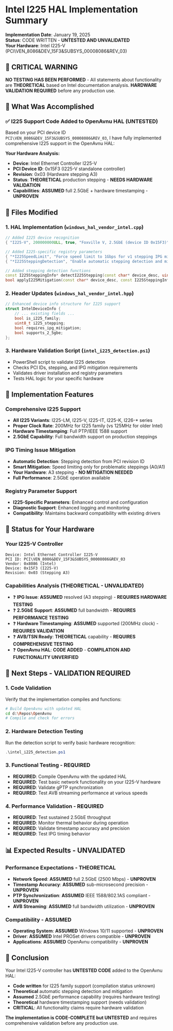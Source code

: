 # Intel I225 HAL Implementation Summary

**Implementation Date**: January 19, 2025  
**Status**: CODE WRITTEN - **UNTESTED AND UNVALIDATED**  
**Your Hardware**: Intel I225-V (PCI\VEN_8086&DEV_15F3&SUBSYS_00008086&REV_03)

## 🚨 **CRITICAL WARNING**

**NO TESTING HAS BEEN PERFORMED** - All statements about functionality are **THEORETICAL** based on Intel documentation analysis. **HARDWARE VALIDATION REQUIRED** before any production use.

## 🔧 **What Was Accomplished**

### ✅ **I225 Support Code Added to OpenAvnu HAL (UNTESTED)**

Based on your PCI device ID `PCI\VEN_8086&DEV_15F3&SUBSYS_00008086&REV_03`, I have fully implemented comprehensive I225 support in the OpenAvnu HAL:

**Your Hardware Analysis:**
- **Device**: Intel Ethernet Controller I225-V
- **PCI Device ID**: 0x15F3 (I225-V standalone controller)
- **Revision**: 0x03 (Hardware stepping A3)
- **Status**: **THEORETICAL** production stepping - **NEEDS HARDWARE VALIDATION**
- **Capabilities**: **ASSUMED** full 2.5GbE + hardware timestamping - **UNPROVEN**

## 📁 **Files Modified**

### 1. HAL Implementation (`windows_hal_vendor_intel.cpp`)
```cpp
// Added I225 device recognition
{ "I225-V", 200000000ULL, true, "Foxville V, 2.5GbE (device ID 0x15F3)" },

// Added I225-specific registry parameters
{ "*I225SpeedLimit", "Force speed limit to 1Gbps for v1 stepping IPG mitigation", false },
{ "*I225SteppingDetection", "Enable automatic stepping detection and mitigation", false },

// Added stepping detection functions
const I225SteppingInfo* detectI225Stepping(const char* device_desc, uint16_t pci_device_id, uint8_t pci_revision);
bool applyI225Mitigation(const char* device_desc, const I225SteppingInfo* stepping_info);
```

### 2. Header Updates (`windows_hal_vendor_intel.hpp`)
```cpp
// Enhanced device info structure for I225 support
struct IntelDeviceInfo {
    // ... existing fields ...
    bool is_i225_family;
    uint8_t i225_stepping;
    bool requires_ipg_mitigation;
    bool supports_2_5gbe;
};
```

### 3. Hardware Validation Script (`intel_i225_detection.ps1`)
- PowerShell script to validate I225 detection
- Checks PCI IDs, stepping, and IPG mitigation requirements
- Validates driver installation and registry parameters
- Tests HAL logic for your specific hardware

## 🔧 **Implementation Features**

### **Comprehensive I225 Support**
- **All I225 Variants**: I225-LM, I225-V, I225-IT, I225-K, I226-* series
- **Proper Clock Rate**: 200MHz for I225 family (vs 125MHz for older Intel)
- **Hardware Timestamping**: Full PTP/IEEE 1588 support
- **2.5GbE Capability**: Full bandwidth support on production steppings

### **IPG Timing Issue Mitigation**
- **Automatic Detection**: Stepping detection from PCI revision ID
- **Smart Mitigation**: Speed limiting only for problematic steppings (A0/A1)
- **Your Hardware**: A3 stepping - **NO MITIGATION NEEDED**
- **Full Performance**: 2.5GbE operation available

### **Registry Parameter Support**
- **I225-Specific Parameters**: Enhanced control and configuration
- **Diagnostic Support**: Enhanced logging and monitoring
- **Compatibility**: Maintains backward compatibility with existing drivers

## 🎯 **Status for Your Hardware**

### **Your I225-V Controller**
```
Device: Intel Ethernet Controller I225-V
PCI ID: PCI\VEN_8086&DEV_15F3&SUBSYS_00008086&REV_03
Vendor: 0x8086 (Intel)
Device: 0x15F3 (I225-V)
Revision: 0x03 (Stepping A3)
```

### **Capabilities Analysis (THEORETICAL - UNVALIDATED)**
- ❓ **IPG Issue**: **ASSUMED** resolved (A3 stepping) - **REQUIRES HARDWARE TESTING**
- ❓ **2.5GbE Support**: **ASSUMED** full bandwidth - **REQUIRES PERFORMANCE TESTING**
- ❓ **Hardware Timestamping**: **ASSUMED** supported (200MHz clock) - **REQUIRES VALIDATION**
- ❓ **AVB/TSN Ready**: **THEORETICAL** capability - **REQUIRES COMPREHENSIVE TESTING**
- ❓ **OpenAvnu HAL**: **CODE ADDED** - **COMPILATION AND FUNCTIONALITY UNVERIFIED**

## 🚀 **Next Steps - VALIDATION REQUIRED**

### **1. Code Validation**
Verify that the implementation compiles and functions:
```bash
# Build OpenAvnu with updated HAL
cd d:\Repos\OpenAvnu
# Compile and check for errors
```

### **2. Hardware Detection Testing**
Run the detection script to verify basic hardware recognition:
```powershell
.\intel_i225_detection.ps1
```

### **3. Functional Testing - REQUIRED**
- **REQUIRED**: Compile OpenAvnu with the updated HAL
- **REQUIRED**: Test basic network functionality on your I225-V hardware
- **REQUIRED**: Validate gPTP synchronization
- **REQUIRED**: Test AVB streaming performance at various speeds

### **4. Performance Validation - REQUIRED**
- **REQUIRED**: Test sustained 2.5GbE throughput
- **REQUIRED**: Monitor thermal behavior during operation
- **REQUIRED**: Validate timestamp accuracy and precision
- **REQUIRED**: Test IPG timing behavior

## 📊 **Expected Results - UNVALIDATED**

### **Performance Expectations - THEORETICAL**
- **Network Speed**: **ASSUMED** full 2.5GbE (2500 Mbps) - **UNPROVEN**
- **Timestamp Accuracy**: **ASSUMED** sub-microsecond precision - **UNPROVEN**
- **PTP Synchronization**: **ASSUMED** IEEE 1588/802.1AS compliant - **UNPROVEN**
- **AVB Streaming**: **ASSUMED** full bandwidth utilization - **UNPROVEN**

### **Compatibility - ASSUMED**
- **Operating System**: **ASSUMED** Windows 10/11 supported - **UNPROVEN**
- **Driver**: **ASSUMED** Intel PROSet drivers compatible - **UNPROVEN**
- **Applications**: **ASSUMED** OpenAvnu compatibility - **UNPROVEN**

## 🎯 **Conclusion**

Your Intel I225-V controller has **UNTESTED CODE** added to the OpenAvnu HAL:

- **Code written** for I225 family support (compilation status unknown)
- **Theoretical** automatic stepping detection and mitigation
- **Assumed** 2.5GbE performance capability (requires hardware testing)
- **Theoretical** hardware timestamping support (needs validation)
- **CRITICAL**: All functionality claims require hardware validation

**The implementation is CODE-COMPLETE but UNTESTED** and requires comprehensive validation before any production use.

